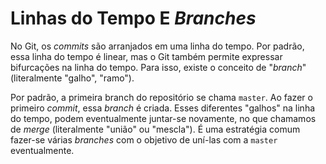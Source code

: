# Linhas do Tempo E _Branches_

No Git, os _commits_ são arranjados em uma linha do tempo. Por padrão, essa
linha do tempo é linear, mas o Git também permite expressar bifurcações na linha
do tempo. Para isso, existe o conceito de "_branch_" (literalmente "galho",
"ramo").

Por padrão, a primeira branch do repositório se chama `master`. Ao fazer o
primeiro _commit_, essa _branch_ é criada. Esses diferentes "galhos" na linha do
tempo, podem eventualmente juntar-se novamente, no que chamamos de _merge_
(literalmente "união" ou "mescla"). É uma estratégia comum fazer-se várias
_branches_ com o objetivo de uní-las com a `master` eventualmente.
